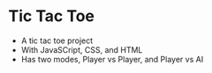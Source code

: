 # Tic Tac Toe
* A tic tac toe project
* With JavaSCript, CSS, and HTML
* Has two modes, Player vs Player, and Player vs AI
